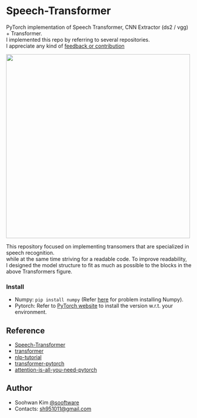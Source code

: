 # Speech-Transformer
PyTorch implementation of Speech Transformer, CNN Extractor (ds2 / vgg) + Transformer.    
I implemented this repo by referring to several repositories.  
I appreciate any kind of [feedback or contribution](https://github.com/sooftware/Speech-Transformer/issues)  
  
<img src="https://user-images.githubusercontent.com/42150335/90434869-17e41400-e109-11ea-9738-9a4a53f884c7.png" width=500>
  
This repository focused on implementing transomers that are specialized in speech recognition.  
while at the same time striving for a readable code. To improve readability,  
I designed the model structure to fit as much as possible to the blocks in the above Transformers figure.  
  
### Install
  
* Numpy: `pip install numpy` (Refer [here](https://github.com/numpy/numpy) for problem installing Numpy).
* Pytorch: Refer to [PyTorch website](http://pytorch.org/) to install the version w.r.t. your environment.   
  
## Reference  
  
* [Speech-Transformer](https://github.com/kaituoxu/Speech-Transformer)
* [transformer](https://github.com/JayParks/transformer)
* [nlp-tutorial](https://github.com/graykode/nlp-tutorial)
* [transformer-pytorch](https://github.com/dreamgonfly/transformer-pytorch)
* [attention-is-all-you-need-pytorch](https://github.com/jadore801120/attention-is-all-you-need-pytorch)
  
## Author
  
* Soohwan Kim [@sooftware](https://github.com/sooftware)
* Contacts: sh951011@gmail.com
